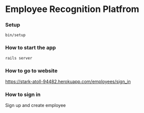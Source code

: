 # Employee Recognition Platfrom

### Setup
```
bin/setup
```

### How to start the app
```
rails server
```
### How to go to website

https://stark-atoll-94482.herokuapp.com/employees/sign_in


### How to sign in

Sign up and create employee
